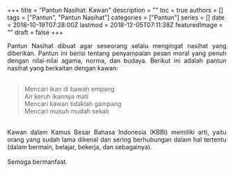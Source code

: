 +++
title = "Pantun Nasihat: Kawan"
description = ""
toc = true
authors = []
tags = ["Pantun", "Pantun Nasihat"]
categories = ["Pantun"]
series = []
date = 2018-10-19T07:28:00Z
lastmod = 2018-12-05T07:11:38Z
featuredImage = ""
draft = false
+++

<div style="text-align: justify;">Pantun Nasihat dibuat agar seseorang selalu mengingat nasihat yang diberikan. Pantun ini berisi tentang penyampaian pesan moral yang penuh dengan nilai-nilai agama, norma, dan budaya. Berikut ini adalah pantun nasihat yang berkaitan dengan kawan:<br /><br />
<blockquote class="tr_bq">Mencari ikan di bawah empang<br />Air keruh ikannya mati<br />Mencari kawan tidaklah gampang<br />Mencari musuh mudah sekali</blockquote><br />
Kawan dalam Kamus Besar Bahasa Indonesia (KBBI) memiliki arti, yaitu orang yang sudah lama dikenal dan sering berhubungan dalam hal tertentu (dalam bermain, belajar, bekerja, dan sebagainya).<br /><br />
Semoga bermanfaat.</div>
